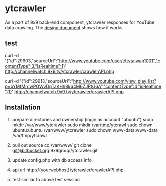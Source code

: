 # ytcrawler #

As a part of 9x9 back-end component, ytcrawler responses for YouTube data crawling.
The [design document](https://docs.google.com/document/d/1_NM3ZrVxk3f-6A_yeX53G9xDRknxu1fw3wLjIuHKoeY/edit?usp=sharing) shows how it works.

## test ##

curl -d '{"id":29903,"sourceUrl":"http://www.youtube.com/user/ettvtaiwan1001","contentType":3,"isRealtime":1}' http://channelwatch.9x9.tv/ytcrawler/crawlerAPI.php

curl -d '{"id":29913,"sourceUrl":"http://www.youtube.com/view_play_list?p=bYMfMn1wPGWvDqTaKHh8k64M6ZJRtG6A","contentType":4,"isRealtime":1}' http://channelwatch.9x9.tv/ytcrawler/crawlerAPI.php

## Installation ##
1. prepare directories and ownership (login as account "ubuntu")
   sudo mkdir /var/www/ytcrawler
   sudo mkdir /var/tmp/ytcrawl
   sudo chown ubuntu:ubuntu /var/www/ytcrawler
   sudo chown www-data:www-data /var/tmp/ytcrawl

2. pull out source
cd /var/www/
git clone git@bitbucket.org:9x9group/ytcrawler.git

3. update config.php with db access info

4. api url
   http://{yourwebhost}/ytcrawler/crawlerAPI.php

5. test
  similar to above test session

